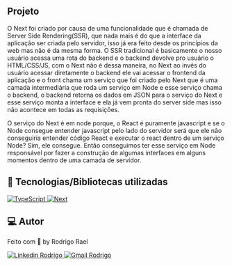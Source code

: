## Projeto

 O Next foi criado por causa de uma funcionalidade que é chamada de Server Side Rendering(SSR), que nada mais é do que a interface da aplicação ser criada pelo servidor, isso já era feito desde os princípios da web mas não é da mesma forma.
 O SSR tradicional é basicamente o nosso usuário acessa uma rota do backend e o backend devolve pro usuário o HTML/CSS/JS, com o Next não é dessa maneira, no Next ao invés do usuário acessar diretamente o backend ele vai acessar o frontend da aplicação e o front chama um serviço que foi criado pelo Next que é uma camada intermediária que roda um serviço em Node e esse serviço chama o backend, o backend retorna os dados em JSON para o serviço do Next e esse serviço monta a interface e ela já vem pronta do server side mas isso não acontece em todas as requisições.

 O serviço do Next é em node porque, o React é puramente javascript e se o Node consegue entender javascript pelo lado do servidor será que ele não conseguiria entender código React e executar o react dentro de um serviço Node? Sim, ele consegue.
 Então conseguimos ter esse serviço em Node responsável por fazer a construção de algumas interfaces em alguns momentos dentro de uma camada de servidor.
 
 ## 🚀 Tecnologias/Bibliotecas utilizadas
 
 <a href="https://www.typescriptlang.org/" target="_blank"> <img src="https://img.shields.io/badge/-TypeScript-3178C6?style=flat-square&logo=TypeScript&logoColor=white" alt="TypeScript"> </a>
<a href="https://nextjs.org/" target="_blank"> <img src="https://img.shields.io/badge/-Next.js-000000?style=flat-square&logo=vercel&logoColor=white" alt="Next"> </a>
 
 ## 💻 Autor

Feito com 💜 by Rodrigo Rael

<a href="https://www.linkedin.com/in/rodrigo-rael-a7a4b51a9/" target="_blank"> <img src="https://img.shields.io/badge/-RodrigoRael-blue?style=flat-square&logo=Linkedin&logoColor=white&link=https" alt="Linkedin Rodrigo"> </a>
<a href="https://img.shields.io/badge/-rodrigorael53@gmail.com-c14438?style=flat-square&logo=Gmail&logoColor=white&link=mailto:rodrigorael53@gmail.com" target="_blank"> <img src="https://img.shields.io/badge/-rodrigorael53@gmail.com-c14438?style=flat-square&logo=Gmail&logoColor=white&link=mailto:rodrigorael53@gmail.com" alt="Gmail Rodrigo"> </a>

